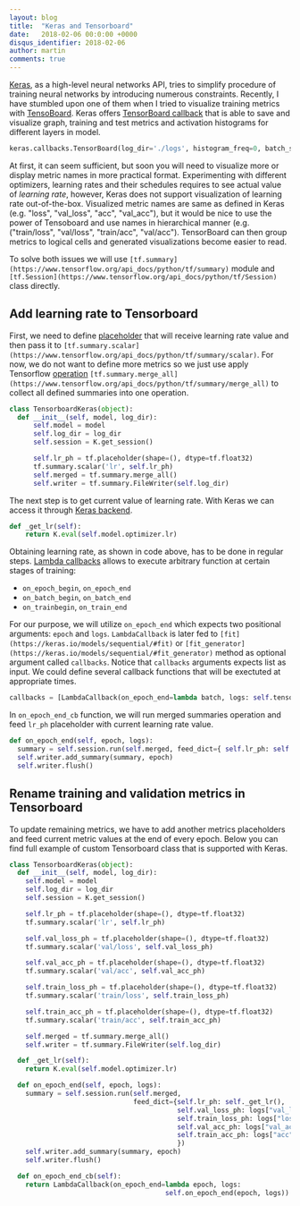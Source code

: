 ```yaml
---
layout: blog
title:  "Keras and Tensorboard"
date:   2018-02-06 00:0:00 +0000
disqus_identifier: 2018-02-06
author: martin
comments: true
---
```


[Keras](https://keras.io/), as a high-level neural networks API, tries to simplify procedure of training neural networks by introducing numerous constraints.
Recently, I have stumbled upon one of them when I tried to visualize training metrics with [TensoBoard](https://www.tensorflow.org/programmers_guide/summaries_and_tensorboard).
Keras offers [TensorBoard callback](https://keras.io/callbacks/#tensorboard) that is able to save and visualize graph, training and test metrics and activation histograms for different layers in model.

```python
keras.callbacks.TensorBoard(log_dir='./logs', histogram_freq=0, batch_size=32, write_graph=True, write_grads=False, write_images=False, embeddings_freq=0, embeddings_layer_names=None, embeddings_metadata=None)
```

At first, it can seem sufficient, but soon you will need to visualize more or display metric names in more practical format.
Experimenting with different optimizers, learning rates and their schedules requires to see actual value of *learning rate*, however, Keras does not support visualization of learning rate out-of-the-box.
Visualized metric names are same as defined in Keras (e.g. "loss", "val_loss", "acc", "val_acc"), but it would be nice to use the power of Tensoboard and use names in hierarchical manner (e.g. ("train/loss", "val/loss", "train/acc", "val/acc"). TensorBoard can then group metrics to logical cells and generated visualizations become easier to read.

To solve both issues we will use `[tf.summary](https://www.tensorflow.org/api_docs/python/tf/summary)` module and `[tf.Session](https://www.tensorflow.org/api_docs/python/tf/Session)` class directly.

## Add learning rate to Tensorboard
First, we need to define [placeholder](https://www.tensorflow.org/api_docs/python/tf/placeholder) that will receive learning rate value and then pass it to `[tf.summary.scalar](https://www.tensorflow.org/api_docs/python/tf/summary/scalar)`.
For now, we do not want to define more metrics so we just use apply Tensorflow [operation](https://www.tensorflow.org/api_docs/python/tf/Operation) `[tf.summary.merge_all](https://www.tensorflow.org/api_docs/python/tf/summary/merge_all)` to collect all defined summaries into one operation.

```python
class TensorboardKeras(object):
  def __init__(self, model, log_dir):
      self.model = model
      self.log_dir = log_dir
      self.session = K.get_session()

      self.lr_ph = tf.placeholder(shape=(), dtype=tf.float32)
      tf.summary.scalar('lr', self.lr_ph)
      self.merged = tf.summary.merge_all()
      self.writer = tf.summary.FileWriter(self.log_dir)
```

The next step is to get current value of learning rate. With Keras we can access it through [Keras backend](https://keras.io/backend/).

```python
def _get_lr(self):
    return K.eval(self.model.optimizer.lr)
```

Obtaining learning rate, as shown in code above, has to be done in regular steps.
[Lambda callbacks](https://keras.io/callbacks/#lambdacallback) allows to execute arbitrary function at certain stages of training:
* `on_epoch_begin`, `on_epoch_end`
* `on_batch_begin`, `on_batch_end`
* `on_trainbegin`, `on_train_end`

For our purpose, we will utilize `on_epoch_end` which expects two positional arguments: `epoch` and `logs`.
`LambdaCallback` is later fed to `[fit](https://keras.io/models/sequential/#fit)` or `[fit_generator](https://keras.io/models/sequential/#fit_generator)` method as optional argument called `callbacks`.
Notice that `callbacks` arguments expects list as input. We could define several callback functions that will be exectuted at appropriate times.

```python
callbacks = [LambdaCallback(on_epoch_end=lambda batch, logs: self.tensorboard.on_epoch_end_cb(epoch, logs))]
```

In `on_epoch_end_cb` function, we will run merged summaries operation and feed `lr_ph` placeholder with current learning rate value.

```python
def on_epoch_end(self, epoch, logs):
  summary = self.session.run(self.merged, feed_dict={ self.lr_ph: self._get_lr() })
  self.writer.add_summary(summary, epoch)
  self.writer.flush()
```

## Rename training and validation metrics in Tensorboard
To update remaining metrics, we have to add another metrics placeholders and feed current metric values at the end of every epoch.
Below you can find full example of custom Tensorboard class that is supported with Keras.

```python
class TensorboardKeras(object):
  def __init__(self, model, log_dir):
    self.model = model
    self.log_dir = log_dir
    self.session = K.get_session()

    self.lr_ph = tf.placeholder(shape=(), dtype=tf.float32)
    tf.summary.scalar('lr', self.lr_ph)

    self.val_loss_ph = tf.placeholder(shape=(), dtype=tf.float32)
    tf.summary.scalar('val/loss', self.val_loss_ph)

    self.val_acc_ph = tf.placeholder(shape=(), dtype=tf.float32)
    tf.summary.scalar('val/acc', self.val_acc_ph)

    self.train_loss_ph = tf.placeholder(shape=(), dtype=tf.float32)
    tf.summary.scalar('train/loss', self.train_loss_ph)

    self.train_acc_ph = tf.placeholder(shape=(), dtype=tf.float32)
    tf.summary.scalar('train/acc', self.train_acc_ph)

    self.merged = tf.summary.merge_all()
    self.writer = tf.summary.FileWriter(self.log_dir)

  def _get_lr(self):
    return K.eval(self.model.optimizer.lr)

  def on_epoch_end(self, epoch, logs):
    summary = self.session.run(self.merged,
                               feed_dict={self.lr_ph: self._get_lr(),
                                          self.val_loss_ph: logs["val_loss"],
                                          self.train_loss_ph: logs["loss"],
                                          self.val_acc_ph: logs["val_acc"],
                                          self.train_acc_ph: logs["acc"]
                                          })
    self.writer.add_summary(summary, epoch)
    self.writer.flush()

  def on_epoch_end_cb(self):
    return LambdaCallback(on_epoch_end=lambda epoch, logs:
                                       self.on_epoch_end(epoch, logs))
```
